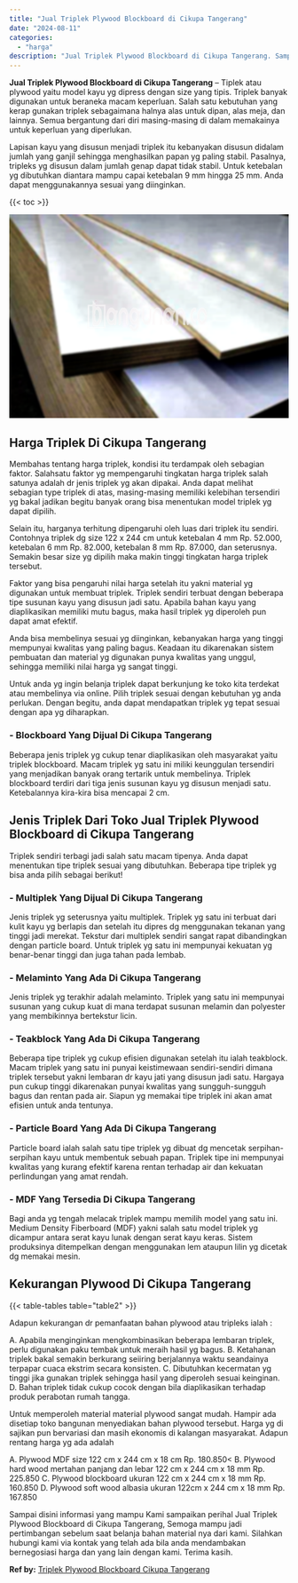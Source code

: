 ```yaml
---
title: "Jual Triplek Plywood Blockboard di Cikupa Tangerang"
date: "2024-08-11"
categories: 
  - "harga"
description: "Jual Triplek Plywood Blockboard di Cikupa Tangerang. Sampai disini informasi yang mampu Kami sampaikan perihal Jual Triplek Plywood Blockboard di Cikupa Tang..."
---
```


**Jual Triplek Plywood Blockboard di Cikupa Tangerang** – Tiplek atau plywood yaitu model kayu yg dipress dengan size yang tipis. Triplek banyak digunakan untuk beraneka macam keperluan. Salah satu kebutuhan yang kerap gunakan triplek sebagaimana halnya alas untuk dipan, alas meja, dan lainnya. Semua bergantung dari diri masing-masing di dalam memakainya untuk keperluan yang diperlukan.

Lapisan kayu yang disusun menjadi triplek itu kebanyakan disusun didalam jumlah yang ganjil sehingga menghasilkan papan yg paling stabil. Pasalnya, tripleks yg disusun dalam jumlah genap dapat tidak stabil. Untuk ketebalan yg dibutuhkan diantara mampu capai ketebalan 9 mm hingga 25 mm. Anda dapat menggunakannya sesuai yang diinginkan.

{{< toc >}}

![Jual Triplek Plywood Blockboard di Cikupa Tangerang](/images/jual-triplek-murah-26.png)

## Harga Triplek Di Cikupa Tangerang

Membahas tentang harga triplek, kondisi itu terdampak oleh sebagian faktor. Salahsatu faktor yg mempengaruhi tingkatan harga triplek salah satunya adalah dr jenis triplek yg akan dipakai. Anda dapat melihat sebagian type triplek di atas, masing-masing memiliki kelebihan tersendiri yg bakal jadikan begitu banyak orang bisa menentukan model triplek yg dapat dipilih.

Selain itu, harganya terhitung dipengaruhi oleh luas dari triplek itu sendiri. Contohnya triplek dg size 122 x 244 cm untuk ketebalan 4 mm Rp. 52.000, ketebalan 6 mm Rp. 82.000, ketebalan 8 mm Rp. 87.000, dan seterusnya. Semakin besar size yg dipilih maka makin tinggi tingkatan harga triplek tersebut.

Faktor yang bisa pengaruhi nilai harga setelah itu yakni material yg digunakan untuk membuat triplek. Triplek sendiri terbuat dengan beberapa tipe susunan kayu yang disusun jadi satu. Apabila bahan kayu yang diaplikasikan memiliki mutu bagus, maka hasil triplek yg diperoleh pun dapat amat efektif.

Anda bisa membelinya sesuai yg diinginkan, kebanyakan harga yang tinggi mempunyai kwalitas yang paling bagus. Keadaan itu dikarenakan sistem pembuatan dan material yg digunakan punya kwalitas yang unggul, sehingga memiliki nilai harga yg sangat tinggi.

Untuk anda yg ingin belanja triplek dapat berkunjung ke toko kita terdekat atau membelinya via online. Pilih triplek sesuai dengan kebutuhan yg anda perlukan. Dengan begitu, anda dapat mendapatkan triplek yg tepat sesuai dengan apa yg diharapkan.

### \- Blockboard Yang Dijual Di Cikupa Tangerang

Beberapa jenis triplek yg cukup tenar diaplikasikan oleh masyarakat yaitu triplek blockboard. Macam triplek yg satu ini miliki keunggulan tersendiri yang menjadikan banyak orang tertarik untuk membelinya. Triplek blockboard terdiri dari tiga jenis susunan kayu yg disusun menjadi satu. Ketebalannya kira-kira bisa mencapai 2 cm.

## Jenis Triplek Dari Toko Jual Triplek Plywood Blockboard di Cikupa Tangerang

Triplek sendiri terbagi jadi salah satu macam tipenya. Anda dapat menentukan tipe triplek sesuai yang dibutuhkan. Beberapa tipe triplek yg bisa anda pilih sebagai berikut!

### \- Multiplek Yang Dijual Di Cikupa Tangerang

Jenis triplek yg seterusnya yaitu multiplek. Triplek yg satu ini terbuat dari kulit kayu yg berlapis dan setelah itu dipres dg menggunakan tekanan yang tinggi jadi merekat. Tekstur dari multiplek sendiri sangat rapat dibandingkan dengan particle board. Untuk triplek yg satu ini mempunyai kekuatan yg benar-benar tinggi dan juga tahan pada lembab.

### \- Melaminto Yang Ada Di Cikupa Tangerang

Jenis triplek yg terakhir adalah melaminto. Triplek yang satu ini mempunyai susunan yang cukup kuat di mana terdapat susunan melamin dan polyester yang membikinnya bertekstur licin.

### \- Teakblock Yang Ada Di Cikupa Tangerang

Beberapa tipe triplek yg cukup efisien digunakan setelah itu ialah teakblock. Macam triplek yang satu ini punyai keistimewaan sendiri-sendiri dimana triplek tersebut yakni lembaran dr kayu jati yang disusun jadi satu. Hargaya pun cukup tinggi dikarenakan punyai kwalitas yang sungguh-sungguh bagus dan rentan pada air. Siapun yg memakai tipe triplek ini akan amat efisien untuk anda tentunya.

### \- Particle Board Yang Ada Di Cikupa Tangerang

Particle board ialah salah satu tipe triplek yg dibuat dg mencetak serpihan-serpihan kayu untuk membentuk sebuah papan. Triplek tipe ini mempunyai kwalitas yang kurang efektif karena rentan terhadap air dan kekuatan perlindungan yang amat rendah.

### \- MDF Yang Tersedia Di Cikupa Tangerang

Bagi anda yg tengah melacak triplek mampu memilih model yang satu ini. Medium Density Fiberboard (MDF) yakni salah satu model triplek yg dicampur antara serat kayu lunak dengan serat kayu keras. Sistem produksinya ditempelkan dengan menggunakan lem ataupun lilin yg dicetak dg memakai mesin.

## Kekurangan Plywood Di Cikupa Tangerang

{{< table-tables table="table2" >}}

Adapun kekurangan dr pemanfaatan bahan plywood atau tripleks ialah :

A. Apabila menginginkan mengkombinasikan beberapa lembaran triplek, perlu digunakan paku tembak untuk meraih hasil yg bagus. B. Ketahanan triplek bakal semakin berkurang seiiring berjalannya waktu seandainya terpapar cuaca ekstrim secara konsisten. C. Dibutuhkan kecermatan yg tinggi jika gunakan triplek sehingga hasil yang diperoleh sesuai keinginan. D. Bahan triplek tidak cukup cocok dengan bila diaplikasikan terhadap produk perabotan rumah tangga.

Untuk memperoleh material material plywood sangat mudah. Hampir ada disetiap toko bangunan menyediakan bahan plywood tersebut. Harga yg di sajikan pun bervariasi dan masih ekonomis di kalangan masyarakat. Adapun rentang harga yg ada adalah

A. Plywood MDF size 122 cm x 244 cm x 18 cm Rp. 180.850< B. Plywood hard wood mertahan panjang dan lebar 122 cm x 244 cm x 18 mm Rp. 225.850 C. Plywood blockboard ukuran 122 cm x 244 cm x 18 mm Rp. 160.850 D. Plywood soft wood albasia ukuran 122cm x 244 cm x 18 mm Rp. 167.850

Sampai disini informasi yang mampu Kami sampaikan perihal Jual Triplek Plywood Blockboard di Cikupa Tangerang, Semoga mampu jadi pertimbangan sebelum saat belanja bahan material nya dari kami. Silahkan hubungi kami via kontak yang telah ada bila anda mendambakan bernegosiasi harga dan yang lain dengan kami. Terima kasih.

**Ref by:** [Triplek Plywood Blockboard Cikupa Tangerang](https://id.wikipedia.org/wiki/Triplek)
